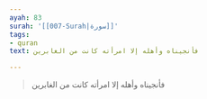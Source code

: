 ```yaml
---
ayah: 83
surah: '[[007-Surah|سورة]]'
tags:
- quran
text: فأنجيناه وأهله إلا امرأته كانت من الغابرين

---
```

> فأنجيناه وأهله إلا امرأته كانت من الغابرين
